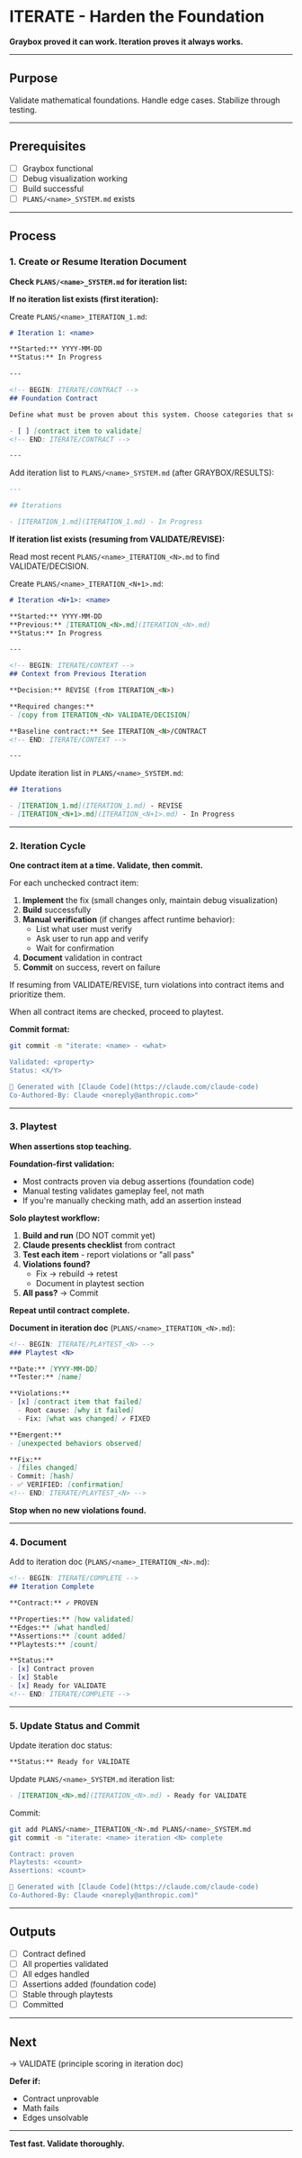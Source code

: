 # ITERATE - Harden the Foundation

**Graybox proved it can work. Iteration proves it always works.**

---

## Purpose

Validate mathematical foundations. Handle edge cases. Stabilize through testing.

---

## Prerequisites

- [ ] Graybox functional
- [ ] Debug visualization working
- [ ] Build successful
- [ ] `PLANS/<name>_SYSTEM.md` exists

---

## Process

### 1. Create or Resume Iteration Document

**Check `PLANS/<name>_SYSTEM.md` for iteration list:**

**If no iteration list exists (first iteration):**

Create `PLANS/<name>_ITERATION_1.md`:

```markdown
# Iteration 1: <name>

**Started:** YYYY-MM-DD
**Status:** In Progress

---

<!-- BEGIN: ITERATE/CONTRACT -->
## Foundation Contract

Define what must be proven about this system. Choose categories that serve validation.

- [ ] [contract item to validate]
<!-- END: ITERATE/CONTRACT -->

---
```

Add iteration list to `PLANS/<name>_SYSTEM.md` (after GRAYBOX/RESULTS):

```markdown
---

## Iterations

- [ITERATION_1.md](ITERATION_1.md) - In Progress
```

**If iteration list exists (resuming from VALIDATE/REVISE):**

Read most recent `PLANS/<name>_ITERATION_<N>.md` to find VALIDATE/DECISION.

Create `PLANS/<name>_ITERATION_<N+1>.md`:

```markdown
# Iteration <N+1>: <name>

**Started:** YYYY-MM-DD
**Previous:** [ITERATION_<N>.md](ITERATION_<N>.md)
**Status:** In Progress

---

<!-- BEGIN: ITERATE/CONTEXT -->
## Context from Previous Iteration

**Decision:** REVISE (from ITERATION_<N>)

**Required changes:**
- [copy from ITERATION_<N> VALIDATE/DECISION]

**Baseline contract:** See ITERATION_<N>/CONTRACT
<!-- END: ITERATE/CONTEXT -->

---
```

Update iteration list in `PLANS/<name>_SYSTEM.md`:

```markdown
## Iterations

- [ITERATION_1.md](ITERATION_1.md) - REVISE
- [ITERATION_<N+1>.md](ITERATION_<N+1>.md) - In Progress
```

---

### 2. Iteration Cycle

**One contract item at a time. Validate, then commit.**

For each unchecked contract item:
1. **Implement** the fix (small changes only, maintain debug visualization)
2. **Build** successfully
3. **Manual verification** (if changes affect runtime behavior):
   - List what user must verify
   - Ask user to run app and verify
   - Wait for confirmation
4. **Document** validation in contract
5. **Commit** on success, revert on failure

If resuming from VALIDATE/REVISE, turn violations into contract items and prioritize them.

When all contract items are checked, proceed to playtest.

**Commit format:**
```bash
git commit -m "iterate: <name> - <what>

Validated: <property>
Status: <X/Y>

🤖 Generated with [Claude Code](https://claude.com/claude-code)
Co-Authored-By: Claude <noreply@anthropic.com>"
```

---

### 3. Playtest

**When assertions stop teaching.**

**Foundation-first validation:**
- Most contracts proven via debug assertions (foundation code)
- Manual testing validates gameplay feel, not math
- If you're manually checking math, add an assertion instead

**Solo playtest workflow:**

1. **Build and run** (DO NOT commit yet)
2. **Claude presents checklist** from contract
3. **Test each item** - report violations or "all pass"
4. **Violations found?**
   - Fix → rebuild → retest
   - Document in playtest section
5. **All pass?** → Commit

**Repeat until contract complete.**

**Document in iteration doc** (`PLANS/<name>_ITERATION_<N>.md`):

```markdown
<!-- BEGIN: ITERATE/PLAYTEST_<N> -->
### Playtest <N>

**Date:** [YYYY-MM-DD]
**Tester:** [name]

**Violations:**
- [x] [contract item that failed]
  - Root cause: [why it failed]
  - Fix: [what was changed] ✓ FIXED

**Emergent:**
- [unexpected behaviors observed]

**Fix:**
- [files changed]
- Commit: [hash]
- ✅ VERIFIED: [confirmation]
<!-- END: ITERATE/PLAYTEST_<N> -->
```

**Stop when no new violations found.**

---

### 4. Document

Add to iteration doc (`PLANS/<name>_ITERATION_<N>.md`):

```markdown
<!-- BEGIN: ITERATE/COMPLETE -->
## Iteration Complete

**Contract:** ✓ PROVEN

**Properties:** [how validated]
**Edges:** [what handled]
**Assertions:** [count added]
**Playtests:** [count]

**Status:**
- [x] Contract proven
- [x] Stable
- [x] Ready for VALIDATE
<!-- END: ITERATE/COMPLETE -->
```

---

### 5. Update Status and Commit

Update iteration doc status:
```markdown
**Status:** Ready for VALIDATE
```

Update `PLANS/<name>_SYSTEM.md` iteration list:
```markdown
- [ITERATION_<N>.md](ITERATION_<N>.md) - Ready for VALIDATE
```

Commit:
```bash
git add PLANS/<name>_ITERATION_<N>.md PLANS/<name>_SYSTEM.md
git commit -m "iterate: <name> iteration <N> complete

Contract: proven
Playtests: <count>
Assertions: <count>

🤖 Generated with [Claude Code](https://claude.com/claude-code)
Co-Authored-By: Claude <noreply@anthropic.com)"
```

---

## Outputs

- [ ] Contract defined
- [ ] All properties validated
- [ ] All edges handled
- [ ] Assertions added (foundation code)
- [ ] Stable through playtests
- [ ] Committed

---

## Next

→ VALIDATE (principle scoring in iteration doc)

**Defer if:**
- Contract unprovable
- Math fails
- Edges unsolvable

---

**Test fast. Validate thoroughly.**

